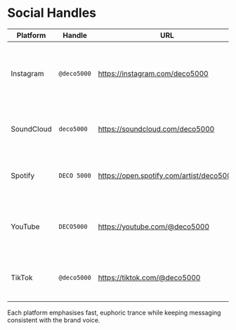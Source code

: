 # Social Handles

| Platform | Handle | URL | Angle |
|---------|-------|-----|------|
| Instagram | `@deco5000` | https://instagram.com/deco5000 | Visual teasers, behind-the-scenes, show photos. |
| SoundCloud | `deco5000` | https://soundcloud.com/deco5000 | Demo drops and DJ set previews. |
| Spotify | `DECO 5000` | https://open.spotify.com/artist/deco5000 | Official releases and curated playlists. |
| YouTube | `DECO5000` | https://youtube.com/@deco5000 | Live clips, music videos and tutorials. |
| TikTok | `@deco5000` | https://tiktok.com/@deco5000 | Short synth jams and tour snippets. |

Each platform emphasises fast, euphoric trance while keeping messaging consistent with the brand voice.
